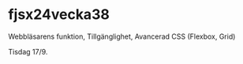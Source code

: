 # fjsx24vecka38

Webbläsarens funktion, Tillgänglighet, Avancerad CSS (Flexbox, Grid)

Tisdag 17/9.
